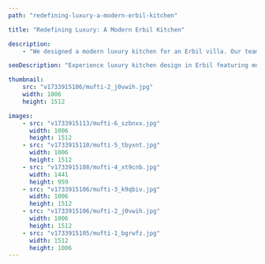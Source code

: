 ```yaml
---
path: "redefining-luxury-a-modern-erbil-kitchen"

title: "Redefining Luxury: A Modern Erbil Kitchen"

description:
    - "We designed a modern luxury kitchen for an Erbil villa. Our team combined new design styles with Kurdish culture to create a beautiful and functional kitchen. The space features high-end appliances, smooth countertops, and elegant cabinets. The layout makes cooking and moving around easy. Natural light fills the room, creating a warm and welcoming atmosphere. This kitchen shows how modern design can make daily life both comfortable and stylish. Contact us to discuss your kitchen design."

seoDescription: "Experience luxury kitchen design in Erbil featuring modern aesthetics, Kurdish cultural elements & premium finishes. Transform your space with our expert designers. Create a stunning kitchen that combines high-end appliances, elegant cabinetry & smart layouts."

thumbnail:
    src: "v1733915106/mufti-2_j0vwih.jpg"
    width: 1006
    height: 1512

images:
    - src: "v1733915113/mufti-6_szbnxx.jpg"
      width: 1006
      height: 1512
    - src: "v1733915110/mufti-5_tbyxnt.jpg"
      width: 1006
      height: 1512
    - src: "v1733915108/mufti-4_xt9cnb.jpg"
      width: 1441
      height: 959
    - src: "v1733915106/mufti-3_k9qbiv.jpg"
      width: 1006
      height: 1512
    - src: "v1733915106/mufti-2_j0vwih.jpg"
      width: 1006
      height: 1512
    - src: "v1733915105/mufti-1_bgrwfz.jpg"
      width: 1512
      height: 1006
---
```

